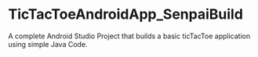 # TicTacToeAndroidApp_SenpaiBuild
A complete Android Studio Project that builds a basic ticTacToe application using simple Java Code.
